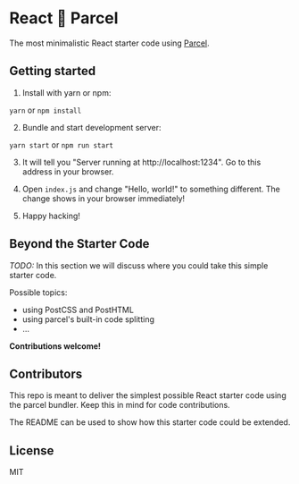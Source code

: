 # React 🙌 Parcel

The most minimalistic React starter code using [Parcel](https://github.com/parcel-bundler/parcel).

## Getting started

1. Install with yarn or npm:

`yarn` or `npm install`

2. Bundle and start development server:

`yarn start` or `npm run start`

3. It will tell you "Server running at http://localhost:1234". Go to this address in your browser.

4. Open `index.js` and change "Hello, world!" to something different. The change shows in your browser immediately!

5. Happy hacking!

## Beyond the Starter Code

*TODO:* In this section we will discuss where you could take this simple starter code.

Possible topics:
- using PostCSS and PostHTML
- using parcel's built-in code splitting
- ...

**Contributions welcome!**

## Contributors

This repo is meant to deliver the simplest possible React starter code using the parcel bundler. Keep this in mind for code contributions.

The README can be used to show how this starter code could be extended.

## License

MIT
